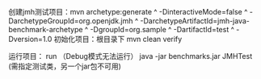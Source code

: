创建jmh测试项目：mvn archetype:generate ^
            -DinteractiveMode=false ^
            -DarchetypeGroupId=org.openjdk.jmh ^
            -DarchetypeArtifactId=jmh-java-benchmark-archetype ^
            -DgroupId=org.sample ^
            -DartifactId=test ^
            -Dversion=1.0
初始化项目：根目录下 mvn clean verify

运行项目：
    run （Debug模式无法运行）
    java -jar benchmarks.jar JMHTest (需指定测试类，另一个jar包不可用)